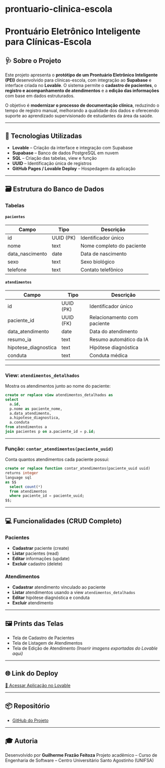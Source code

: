 # prontuario-clinica-escola

# Prontuário Eletrônico Inteligente para Clínicas-Escola

## 🩺 Sobre o Projeto

Este projeto apresenta o **protótipo de um Prontuário Eletrônico Inteligente (PEI)** desenvolvido para clínicas-escola, com integração ao **Supabase** e interface criada no **Lovable**.
O sistema permite o **cadastro de pacientes**, o **registro e acompanhamento de atendimentos** e a **edição das informações** com base em dados estruturados.

O objetivo é **modernizar o processo de documentação clínica**, reduzindo o tempo de registro manual, melhorando a qualidade dos dados e oferecendo suporte ao aprendizado supervisionado de estudantes da área da saúde.

---

## 🧱 Tecnologias Utilizadas

* **Lovable** – Criação da interface e integração com Supabase
* **Supabase** – Banco de dados PostgreSQL em nuvem
* **SQL** – Criação das tabelas, view e função
* **UUID** – Identificação única de registros
* **GitHub Pages / Lovable Deploy** – Hospedagem da aplicação

---

## 🗃️ Estrutura do Banco de Dados

### Tabelas

#### `pacientes`

| Campo           | Tipo      | Descrição                 |
| --------------- | --------- | ------------------------- |
| id              | UUID (PK) | Identificador único       |
| nome            | text      | Nome completo do paciente |
| data_nascimento | date      | Data de nascimento        |
| sexo            | text      | Sexo biológico            |
| telefone        | text      | Contato telefônico        |

#### `atendimentos`

| Campo                | Tipo      | Descrição                   |
| -------------------- | --------- | --------------------------- |
| id                   | UUID (PK) | Identificador único         |
| paciente_id          | UUID (FK) | Relacionamento com paciente |
| data_atendimento     | date      | Data do atendimento         |
| resumo_ia            | text      | Resumo automático da IA     |
| hipotese_diagnostica | text      | Hipótese diagnóstica        |
| conduta              | text      | Conduta médica              |

---

### View: `atendimentos_detalhados`

Mostra os atendimentos junto ao nome do paciente:

```sql
create or replace view atendimentos_detalhados as
select 
  a.id,
  p.nome as paciente_nome,
  a.data_atendimento,
  a.hipotese_diagnostica,
  a.conduta
from atendimentos a
join pacientes p on a.paciente_id = p.id;
```

---

### Função: `contar_atendimentos(paciente_uuid)`

Conta quantos atendimentos cada paciente possui:

```sql
create or replace function contar_atendimentos(paciente_uuid uuid)
returns integer
language sql
as $$
  select count(*) 
  from atendimentos 
  where paciente_id = paciente_uuid;
$$;
```

---

## 💻 Funcionalidades (CRUD Completo)

### Pacientes

* **Cadastrar** paciente (create)
* **Listar** pacientes (read)
* **Editar** informações (update)
* **Excluir** cadastro (delete)

### Atendimentos

* **Cadastrar** atendimento vinculado ao paciente
* **Listar** atendimentos usando a view `atendimentos_detalhados`
* **Editar** hipótese diagnóstica e conduta
* **Excluir** atendimento

---

## 🖼️ Prints das Telas

* Tela de Cadastro de Pacientes
* Tela de Listagem de Atendimentos
* Tela de Edição de Atendimento
  *(Inserir imagens exportadas do Lovable aqui)*

---

## 🌐 Link do Deploy

[🔗 Acessar Aplicação no Lovable]([https://lovable.app/...](https://lovable.dev/projects/7212af2e-520b-4be3-84c3-b85e4d6f5ef8))

---

## 📦 Repositório

* [GitHub do Projeto](https://github.com/Fraziunnn/flow-assist-transcribe-11731.git)

---

## 🎓 Autoria

Desenvolvido por **Guilherme Frazão Feitoza**
Projeto acadêmico – Curso de Engenharia de Software – Centro Universitário Santo Agostinho (UNIFSA)

